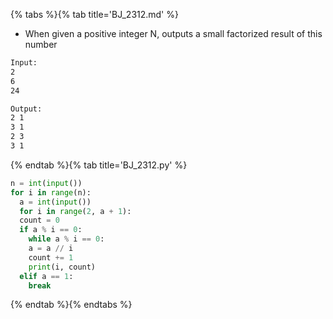 {% tabs %}{% tab title='BJ_2312.md' %}

* When given a positive integer N, outputs a small factorized result of this number

```txt
Input:
2
6
24

Output:
2 1
3 1
2 3
3 1
```

{% endtab %}{% tab title='BJ_2312.py' %}

```py
n = int(input())
for i in range(n):
  a = int(input())
  for i in range(2, a + 1):
  count = 0
  if a % i == 0:
    while a % i == 0:
    a = a // i
    count += 1
    print(i, count)
  elif a == 1:
    break
```

{% endtab %}{% endtabs %}
